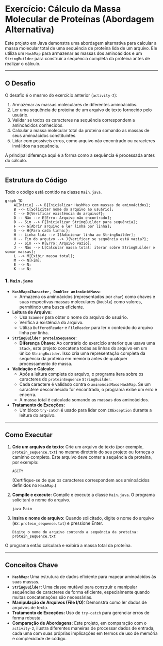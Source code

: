 # Exercício: Cálculo da Massa Molecular de Proteínas (Abordagem Alternativa)

Este projeto em Java demonstra uma abordagem alternativa para calcular a massa molecular total de uma sequência de proteína lida de um arquivo. Ele utiliza um `HashMap` para armazenar as massas dos aminoácidos e um `StringBuilder` para construir a sequência completa da proteína antes de realizar o cálculo.

---

## O Desafio

O desafio é o mesmo do exercício anterior (`activity-2`):

1.  Armazenar as massas moleculares de diferentes aminoácidos.
2.  Ler uma sequência de proteína de um arquivo de texto fornecido pelo usuário.
3.  Validar se todos os caracteres na sequência correspondem a aminoácidos conhecidos.
4.  Calcular a massa molecular total da proteína somando as massas de seus aminoácidos constituintes.
5.  Lidar com possíveis erros, como arquivo não encontrado ou caracteres inválidos na sequência.

A principal diferença aqui é a forma como a sequência é processada antes do cálculo.

---

## Estrutura do Código

Todo o código está contido na classe `Main.java`.

```mermaid
graph TD
    A[Início] --> B{Inicializar HashMap com massas de aminoácidos};
    B --> C[Solicitar nome do arquivo ao usuário];
    C --> D{Verificar existência do arquivo?};
    D -- Não --> E[Erro: Arquivo não encontrado];
    D -- Sim --> F[Inicializar StringBuilder para sequência];
    F --> G[Abrir arquivo e ler linha por linha];
    G --> H{Para cada linha:};
    H -- Linha lida --> I[Adicionar linha ao StringBuilder];
    H -- Fim do arquivo --> J{Verificar se sequência está vazia?};
    J -- Sim --> K[Erro: Arquivo vazio];
    J -- Não --> L[Calcular massa total: iterar sobre StringBuilder e somar massas];
    L --> M[Exibir massa total];
    M --> N[Fim];
    E --> N;
    K --> N;
```

### 1. `Main.java`

*   **`HashMap<Character, Double> aminoAcidMass`:**
    *   Armazena os aminoácidos (representados por `char`) como chaves e suas respectivas massas moleculares (`Double`) como valores, permitindo uma busca eficiente.
*   **Leitura de Arquivo:**
    *   Usa `Scanner` para obter o nome do arquivo do usuário.
    *   Verifica a existência do arquivo.
    *   Utiliza `BufferedReader` e `FileReader` para ler o conteúdo do arquivo linha por linha.
*   **`StringBuilder proteinSequence`:**
    *   **Diferença Chave:** Ao contrário do exercício anterior que usava uma `Stack`, este projeto concatena todas as linhas do arquivo em um único `StringBuilder`. Isso cria uma representação completa da sequência da proteína em memória antes de qualquer processamento de massa.
*   **Validação e Cálculo:**
    *   Após a leitura completa do arquivo, o programa itera sobre os caracteres do `proteinSequence` `StringBuilder`.
    *   Cada caractere é validado contra o `aminoAcidMass` `HashMap`. Se um caractere desconhecido for encontrado, o programa exibe um erro e encerra.
    *   A massa total é calculada somando as massas dos aminoácidos.
*   **Tratamento de Exceções:**
    *   Um bloco `try-catch` é usado para lidar com `IOException` durante a leitura do arquivo.

---

## Como Executar

1.  **Crie um arquivo de texto:** Crie um arquivo de texto (por exemplo, `protein_sequence.txt`) no mesmo diretório do seu projeto ou forneça o caminho completo. Este arquivo deve conter a sequência da proteína, por exemplo:
    ```
    AGCTY
    ```
    (Certifique-se de que os caracteres correspondem aos aminoácidos definidos no `HashMap`.)

2.  **Compile e execute:** Compile e execute a classe `Main.java`. O programa solicitará o nome do arquivo.

    ```bash
    java Main
    ```

3.  **Insira o nome do arquivo:** Quando solicitado, digite o nome do arquivo (ex: `protein_sequence.txt`) e pressione Enter.

    ```
    Digite o nome do arquivo contendo a sequência da proteína: protein_sequence.txt
    ```

O programa então calculará e exibirá a massa total da proteína.

---

## Conceitos Chave

*   **`HashMap`:** Uma estrutura de dados eficiente para mapear aminoácidos às suas massas.
*   **`StringBuilder`:** Uma classe mutável para construir e manipular sequências de caracteres de forma eficiente, especialmente quando muitas concatenações são necessárias.
*   **Manipulação de Arquivos (File I/O):** Demonstra como ler dados de arquivos de texto.
*   **Tratamento de Exceções:** Uso de `try-catch` para gerenciar erros de forma robusta.
*   **Comparação de Abordagens:** Este projeto, em comparação com o `activity-2`, ilustra diferentes maneiras de processar dados de entrada, cada uma com suas próprias implicações em termos de uso de memória e complexidade de código.
